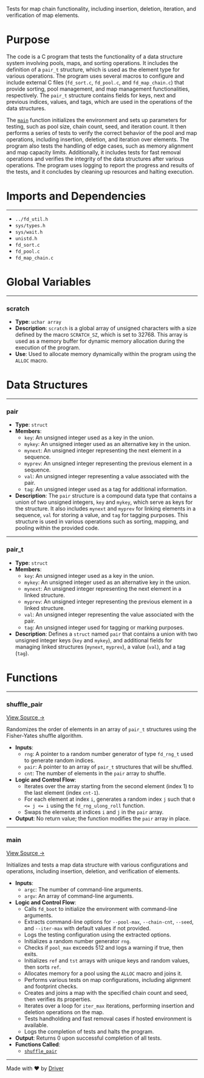 <!--------------------------------------------------------------------------------->
<!-- IMPORTANT: This file is auto-generated by Driver (https://driver.ai). -------->
<!-- Manual edits may be overwritten on future commits. --------------------------->
<!--------------------------------------------------------------------------------->

Tests for map chain functionality, including insertion, deletion, iteration, and verification of map elements.

# Purpose
The code is a C program that tests the functionality of a data structure system involving pools, maps, and sorting operations. It includes the definition of a `pair_t` structure, which is used as the element type for various operations. The program uses several macros to configure and include external C files (`fd_sort.c`, `fd_pool.c`, and `fd_map_chain.c`) that provide sorting, pool management, and map management functionalities, respectively. The `pair_t` structure contains fields for keys, next and previous indices, values, and tags, which are used in the operations of the data structures.

The [`main`](<#main>) function initializes the environment and sets up parameters for testing, such as pool size, chain count, seed, and iteration count. It then performs a series of tests to verify the correct behavior of the pool and map operations, including insertion, deletion, and iteration over elements. The program also tests the handling of edge cases, such as memory alignment and map capacity limits. Additionally, it includes tests for fast removal operations and verifies the integrity of the data structures after various operations. The program uses logging to report the progress and results of the tests, and it concludes by cleaning up resources and halting execution.
# Imports and Dependencies

---
- `../fd_util.h`
- `sys/types.h`
- `sys/wait.h`
- `unistd.h`
- `fd_sort.c`
- `fd_pool.c`
- `fd_map_chain.c`


# Global Variables

---
### scratch
- **Type**: `uchar array`
- **Description**: `scratch` is a global array of unsigned characters with a size defined by the macro `SCRATCH_SZ`, which is set to 32768. This array is used as a memory buffer for dynamic memory allocation during the execution of the program.
- **Use**: Used to allocate memory dynamically within the program using the `ALLOC` macro.


# Data Structures

---
### pair
- **Type**: ``struct``
- **Members**:
    - ``key``: An unsigned integer used as a key in the union.
    - ``mykey``: An unsigned integer used as an alternative key in the union.
    - ``mynext``: An unsigned integer representing the next element in a sequence.
    - ``myprev``: An unsigned integer representing the previous element in a sequence.
    - ``val``: An unsigned integer representing a value associated with the pair.
    - ``tag``: An unsigned integer used as a tag for additional information.
- **Description**: The `pair` structure is a compound data type that contains a union of two unsigned integers, `key` and `mykey`, which serve as keys for the structure. It also includes `mynext` and `myprev` for linking elements in a sequence, `val` for storing a value, and `tag` for tagging purposes. This structure is used in various operations such as sorting, mapping, and pooling within the provided code.


---
### pair\_t
- **Type**: ``struct``
- **Members**:
    - ``key``: An unsigned integer used as a key in the union.
    - ``mykey``: An unsigned integer used as an alternative key in the union.
    - ``mynext``: An unsigned integer representing the next element in a linked structure.
    - ``myprev``: An unsigned integer representing the previous element in a linked structure.
    - ``val``: An unsigned integer representing the value associated with the pair.
    - ``tag``: An unsigned integer used for tagging or marking purposes.
- **Description**: Defines a `struct` named `pair` that contains a union with two unsigned integer keys (`key` and `mykey`), and additional fields for managing linked structures (`mynext`, `myprev`), a value (`val`), and a tag (`tag`).


# Functions

---
### shuffle\_pair<!-- {{#callable:shuffle_pair}} -->
[View Source →](<../../../../../src/util/tmpl/test_map_chain.c#L52>)

Randomizes the order of elements in an array of `pair_t` structures using the Fisher-Yates shuffle algorithm.
- **Inputs**:
    - ``rng``: A pointer to a random number generator of type `fd_rng_t` used to generate random indices.
    - ``pair``: A pointer to an array of `pair_t` structures that will be shuffled.
    - ``cnt``: The number of elements in the `pair` array to shuffle.
- **Logic and Control Flow**:
    - Iterates over the array starting from the second element (index 1) to the last element (index `cnt-1`).
    - For each element at index `i`, generates a random index `j` such that `0 <= j <= i` using the `fd_rng_ulong_roll` function.
    - Swaps the elements at indices `i` and `j` in the `pair` array.
- **Output**: No return value; the function modifies the `pair` array in place.


---
### main<!-- {{#callable:main}} -->
[View Source →](<../../../../../src/util/tmpl/test_map_chain.c#L65>)

Initializes and tests a map data structure with various configurations and operations, including insertion, deletion, and verification of elements.
- **Inputs**:
    - `argc`: The number of command-line arguments.
    - `argv`: An array of command-line arguments.
- **Logic and Control Flow**:
    - Calls `fd_boot` to initialize the environment with command-line arguments.
    - Extracts command-line options for `--pool-max`, `--chain-cnt`, `--seed`, and `--iter-max` with default values if not provided.
    - Logs the testing configuration using the extracted options.
    - Initializes a random number generator `rng`.
    - Checks if `pool_max` exceeds 512 and logs a warning if true, then exits.
    - Initializes `ref` and `tst` arrays with unique keys and random values, then sorts `ref`.
    - Allocates memory for a pool using the `ALLOC` macro and joins it.
    - Performs various tests on map configurations, including alignment and footprint checks.
    - Creates and joins a map with the specified chain count and seed, then verifies its properties.
    - Iterates over a loop for `iter_max` iterations, performing insertion and deletion operations on the map.
    - Tests handholding and fast removal cases if hosted environment is available.
    - Logs the completion of tests and halts the program.
- **Output**: Returns 0 upon successful completion of all tests.
- **Functions Called**:
    - [`shuffle_pair`](<#shuffle_pair>)



---
Made with ❤️ by [Driver](https://www.driver.ai/)